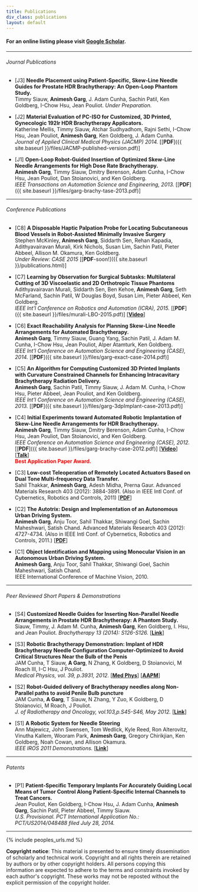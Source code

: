 ```yaml
---
title: Publications
div_class: publications
layout: default
---
```



#### For an online listing please visit [Google Scholar](http://scholar.google.com/citations?user=zp8V7ZMAAAAJ&hl=en).

---

###### Journal Publications  

* \[J3\] **Needle Placement using Patient-Specific, Skew-Line Needle Guides for Prostate HDR Brachytherapy: An Open-Loop Phantom Study.**  
Timmy Siauw, **Animesh Garg**, J. Adam Cunha, Sachin Patil, Ken Goldberg, I-Chow Hsu, Jean Pouliot. *Under Preparation.*

* \[J2\] **Material Evaluation of PC-ISO for Customized, 3D Printed, Gynecologic 192Ir HDR Brachytherapy Applicators.**  
Katherine Mellis, Timmy Siauw, Atchar Sudhyadhom, Rajni Sethi, I-Chow Hsu, Jean Pouliot, **Animesh Garg**, Ken Goldberg, J. Adam Cunha.  
*Journal of Applied Clinical Medical Physics (JACMP) 2014.* \[[**PDF**]({{ site.baseurl }}/files/JACMP-published-version.pdf)\]

* \[J1\] **Open-Loop Robot-Guided Insertion of Optimized Skew-Line Needle Arrangements for High Dose Rate Brachytherapy.**  
**Animesh Garg**, Timmy Siauw, Dmitry Berenson, Adam Cunha, I-Chow Hsu, Jean Pouliot, Dan Stoianovici, and Ken Goldberg.  
 *IEEE Transactions on Automation Science and Engineering, 2013.*
 \[[**PDF**]({{ site.baseurl }}/files/garg-brachy-tase-2013.pdf)\]

---

###### Conference Publications

* \[C8\] **A Disposable Haptic Palpation Probe for Locating Subcutaneous Blood Vessels in Robot-Assisted Minimally Invasive Surgery**  
Stephen McKinley, **Animesh Garg**, Siddarth Sen, Rehan Kapadia, Adithyavairavan Murali, Kirk Nichols, Susan Lim, Sachin Patil, Pieter Abbeel, Allison M. Okamura, Ken Goldberg.  
*Under Review: CASE 2015* \[[**PDF**-soon!]({{ site.baseurl }}/publications.html)\]
<!--\[[**PDF**]({{ site.baseurl }}/files/mckinley-disposable-2015.pdf)\]-->

* \[C7\] **Learning by Observation for Surgical Subtasks: Multilateral Cutting of 3D Viscoelastic and 2D Orthotropic Tissue Phantoms**  
Adithyavairavan Murali, Siddarth Sen, Ben Kehoe, **Animesh Garg**, Seth McFarland, Sachin Patil, W Douglas Boyd, Susan Lim, Pieter Abbeel, Ken Goldberg.   
*IEEE Int'l Conference on Robotics and Automation (ICRA), 2015.* \[[**PDF**]({{ site.baseurl }}/files/murali-LBO-2015.pdf)\] \[[**Video**](http://www.youtube.com/watch?v=beVWB6NtAaA)\]

* \[C6\] **Exact Reachability Analysis for Planning Skew-Line Needle Arrangements for Automated Brachytherapy.**  
  **Animesh Garg**, Timmy Siauw, Guang Yang, Sachin Patil, J. Adam M. Cunha, I-Chow Hsu, Jean Pouliot, Alper Atamturk, Ken Goldberg.  
  *IEEE Int'l Conference on Automation Science and Engineering (CASE), 2014.* \[[**PDF**]({{ site.baseurl }}/files/garg-exact-case-2014.pdf)\]

* \[C5\] **An Algorithm for Computing Customized 3D Printed Implants with Curvature Constrained Channels for Enhancing Intracavitary Brachytherapy Radiation Delivery.**  
  **Animesh Garg**, Sachin Patil, Timmy Siauw, J. Adam M. Cunha, I-Chow Hsu, Pieter Abbeel, Jean Pouliot, and Ken Goldberg.  
  *IEEE Int'l Conference on Automation Science and Engineering (CASE), 2013.*
  \[[**PDF**]({{ site.baseurl }}/files/garg-3dpImplant-case-2013.pdf)\]

* \[C4\] **Initial Experiments toward Automated Robotic Implantation of Skew-Line Needle Arrangements for HDR Brachytherapy.**  
 **Animesh Garg**, Timmy Siauw, Dmitry Berenson, Adam Cunha, I-Chow Hsu, Jean Pouliot, Dan Stoianovici, and Ken Goldberg.  
 *IEEE Conference on Automation Science and Engineering (CASE), 2012.*
 \[[**PDF**]({{ site.baseurl }}/files/garg-brachy-case-2012.pdf)\] \[[**Video**](https://youtu.be/Kk_wHiu8nGg)\] \[[**Talk**](https://youtu.be/TGEIRpbuS_I)\]   
 **<font color="red">Best Application Paper Award.</font>**

* \[C3\] **Low-cost Teleoperation of Remotely Located Actuators Based on Dual Tone Multi-frequency Data Transfer.**  
  Sahil Thakkar, **Animesh Garg**, Adesh Midha, Prerna Gaur. Advanced Materials Research 403 (2012): 3884-3891. (Also in IEEE Intl Conf. of Cybernetics, Robotics and Controls, 2011) \[[**PDF**](http://www.scientific.net/AMR.403-408.4727)\]

* \[C2\] **The Autotrix: Design and Implementation of an Autonomous Urban Driving System.**  
  **Animesh Garg**, Anju Toor, Sahil Thakkar, Shiwangi Goel, Sachin Maheshwari, Satish Chand.  Advanced Materials Research 403 (2012): 4727-4734. (Also in IEEE Intl Conf. of Cybernetics, Robotics and Controls, 2011.) \[[**PDF**](http://www.scientific.net/AMR.403-408.3884)\]

* \[C1\] **Object Identification and Mapping using Monocular Vision in an Autonomous Urban Driving System.**  
  **Animesh Garg**, Anju Toor, Sahil Thakkar, Shiwangi Goel, Sachin Maheshwari, Satish Chand.  
  IEEE International Conference of Machine Vision, 2010. 
  <!-- \[[**PDF**](http://www.ijcte.org/icmv/icmv2010/136-icmv2010-w12016.pdf)\] -->

---  

###### Peer Reviewed Short Papers & Demonstrations
* \[S4\] **Customized Needle Guides for Inserting Non-Parallel Needle Arrangements in Prostate HDR Brachytherapy: A Phantom Study.**  
Siauw, Timmy, J. Adam M. Cunha, **Animesh Garg**, Ken Goldberg, I. Hsu, and Jean Pouliot.  *Brachytherapy 13 (2014): S126-S126.* \[[**Link**](http://www.sciencedirect.com/science/article/pii/S1538472114004863)\]

* \[S3\] **Robotic Brachytherapy Demonstration: Implant of HDR Brachytherapy Needle Configuration Computer-Optimized to Avoid Critical Structures Near the Bulb of the Penis**  
 JAM Cunha, T Siauw, **A Garg**, N Zhang, K Goldberg, D Stoianovici, M Roach III, I-C Hsu, J Pouliot.  
 *Medical Physics, vol. 39, p.3931, 2012.* \[[**Med Phys**](http://scitation.aip.org/content/aapm/journal/medphys/39/6/10.1118/1.4736042)\] \[[**AAPM**](http://www.aapm.org/meetings/2012am/PRAbs.asp?mid=68&aid=17884)\]

* \[S2\] **Robot-Guided delivery of Brachytherapy needles along Non-Parallel paths to avoid Penile Bulb puncture**  
 JAM Cunha, **A Garg**, T Siauw, N Zhang, Y Zuo, K Goldberg, D Stoianovici, M Roach, J Pouliot.  
 *J. of Radiotherapy and Oncology, vol.103,p.S45-S46, May 2012.* \[[**Link**](http://www.thegreenjournal.com/article/S0167-8140(12)72081-9/abstract)\]

* \[S1\] **A Robotic System for Needle Steering**  
Ann Majewicz, John Swensen, Tom Wedlick, Kyle Reed, Ron Alterovitz, Vinutha Kallem, Wooram Park, **Animesh Garg**, Gregory Chirikjian, Ken Goldberg, Noah Cowan, and Allison Okamura.  
*IEEE IROS 2011 Demonstrations.* \[[**Link**](http://www.iros2011.org/demos)\]
<!-- Abstract: A live demonstration of robotic needle steering in artificial tissue, as well as videos and posters about models and simulation
s, path planners, controllers, and integration with medical imaging. -->

---

###### Patents
* \[P1\] **Patient-Specific Temporary Implants For Accurately Guiding Local Means of Tumor Control Along Patient-Specific Internal Channels to Treat Cancers.**  
Jean Pouliot, Ken Goldberg, I-Chow Hsu, J. Adam Cunha, **Animesh Garg**, Sachin Patil, Pieter
Abbeel, Timmy Siauw.   
*U.S. Provisional. PCT International Application No.: PCT/US2014/048488 filed July 28, 2014.* <!-- Patent Application No.: 61/859,687-->

---

{% include peoples_urls.md %}

<div id="footer">
<b>Copyright notice</b>: This material is presented to ensure timely dissemination of scholarly and technical work. Copyright and all rights therein are retained by authors or by other copyright holders. All persons copying this information are expected to adhere to the terms and constraints invoked by each author's copyright. These works may not be reposted without the explicit permission of the copyright holder.
<!-- &copy; Last updated on: {{ site.time | date_to_string }} -->
</div>
